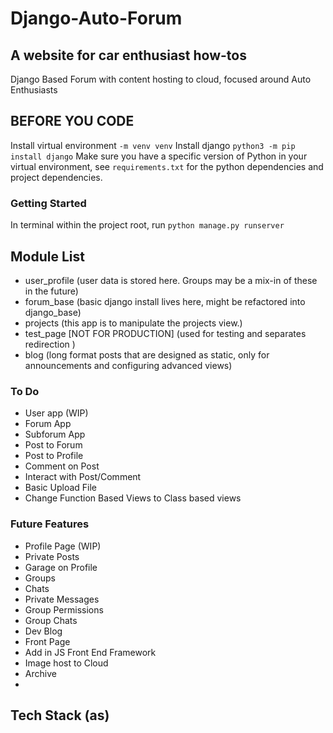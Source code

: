 # Django-Auto-Forum
## A website for car enthusiast how-tos
Django Based Forum with content hosting to cloud, focused around Auto Enthusiasts

## BEFORE YOU CODE
Install virtual environment `-m venv venv`
Install django `python3 -m pip install django`
Make sure you have a specific version of Python in your virtual environment, 
see `requirements.txt` for the python dependencies and project dependencies.

### Getting Started
In terminal within the project root, run `python manage.py runserver`



## Module List
- user_profile (user data is stored here. Groups may be a mix-in of these in the future)
- forum_base (basic django install lives here, might be refactored into django_base)
- projects (this app is to manipulate the projects view.)
- test_page [NOT FOR PRODUCTION] (used for testing and separates redirection  )
- blog (long format posts that are designed as static, only for announcements and configuring advanced views)
### To Do 
- User app (WIP)
- Forum App
- Subforum App
- Post to Forum
- Post to Profile
- Comment on Post
- Interact with Post/Comment
- Basic Upload File 
- Change Function Based Views to Class based views
### Future Features
- Profile Page (WIP)
- Private Posts
- Garage on Profile
- Groups
- Chats
- Private Messages
- Group Permissions
- Group Chats
- Dev Blog
- Front Page 
- Add in JS Front End Framework
- Image host to Cloud
- Archive
- 

## Tech Stack (as)





